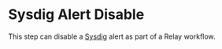 # Sysdig Alert Disable

This step can disable a [Sysdig](https://sysdig.com/) alert as part of a Relay workflow.
